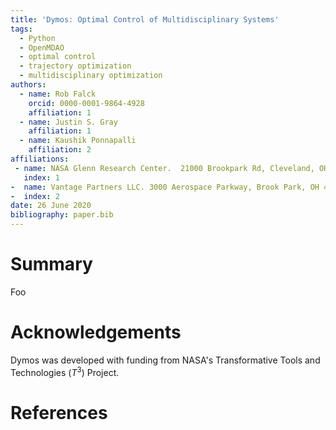 ```yaml
---
title: 'Dymos: Optimal Control of Multidisciplinary Systems'
tags:
  - Python
  - OpenMDAO
  - optimal control
  - trajectory optimization
  - multidisciplinary optimization
authors:
  - name: Rob Falck
    orcid: 0000-0001-9864-4928
    affiliation: 1
  - name: Justin S. Gray
    affiliation: 1
  - name: Kaushik Ponnapalli
    affiliation: 2
affiliations:
 - name: NASA Glenn Research Center.  21000 Brookpark Rd, Cleveland, OH 44135.
   index: 1
-  name: Vantage Partners LLC. 3000 Aerospace Parkway, Brook Park, OH 44142.
-  index: 2
date: 26 June 2020
bibliography: paper.bib
---
```


# Summary

Foo

# Acknowledgements

Dymos was developed with funding from NASA's Transformative Tools and Technologies ($T^3$) Project.

# References
